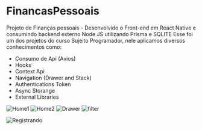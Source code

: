 # FinancasPessoais
Projeto de Finanças pessoais - Desenvolvido o Front-end em React Native e consumindo backend externo Node JS utilizando Prisma e SQLITE
Esse foi um dos projetos do curso Sujeito Programador, nele aplicamos diversos conhecimentos como:

- Consumo de Api (Axios)
- Hooks
- Context Api
- Navigation (Drawer and Stack)
- Authentications Token
- Async Storange
- External Libraries


![Home1](https://user-images.githubusercontent.com/100968485/215361709-deca50e8-f058-4981-82ad-a39961ad1b13.png)
![Home2](https://user-images.githubusercontent.com/100968485/215361951-b570c1b2-f94e-4be8-b5f2-13ff193d524b.png)
![Drawer](https://user-images.githubusercontent.com/100968485/215362061-f6f1b28d-f596-4f00-b6a1-915eff3a5d35.png)
![filter](https://user-images.githubusercontent.com/100968485/215362064-5f2c3cdf-df95-46a6-a65e-cd1f8fafe1d9.png)


![Registrando](https://user-images.githubusercontent.com/100968485/215361341-878142a9-3e6d-4d30-a765-501fa1ec046c.png)
